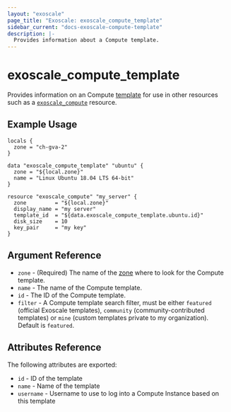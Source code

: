 ```yaml
---
layout: "exoscale"
page_title: "Exoscale: exoscale_compute_template"
sidebar_current: "docs-exoscale-compute-template"
description: |-
  Provides information about a Compute template.
---
```


# exoscale\_compute\_template

Provides information on an Compute [template][templates] for use in other resources such as a [`exoscale_compute`][compute] resource.

[templates]: https://www.exoscale.com/templates/
[compute]: ../r/compute.html

## Example Usage

```hcl
locals {
  zone = "ch-gva-2"
}

data "exoscale_compute_template" "ubuntu" {
  zone = "${local.zone}"
  name = "Linux Ubuntu 18.04 LTS 64-bit"
}

resource "exoscale_compute" "my_server" {
  zone         = "${local.zone}"
  display_name = "my server"
  template_id  = "${data.exoscale_compute_template.ubuntu.id}"
  disk_size    = 10
  key_pair     = "my key"
}
```

## Argument Reference

* `zone` - (Required) The name of the [zone][zone] where to look for the Compute template.
* `name` - The name of the Compute template.
* `id` - The ID of the Compute template.
* `filter` - A Compute template search filter, must be either `featured` (official Exoscale templates), `community` (community-contributed templates) or `mine` (custom templates private to my organization). Default is `featured`.

[zone]: https://www.exoscale.com/datacenters/

## Attributes Reference

The following attributes are exported:

* `id` - ID of the template
* `name` - Name of the template
* `username` - Username to use to log into a Compute Instance based on this template
